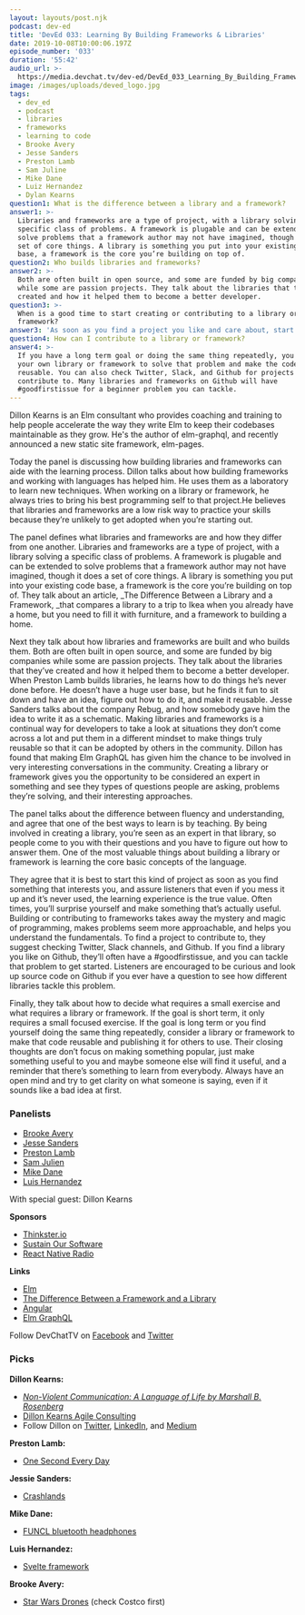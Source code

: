 ```yaml
---
layout: layouts/post.njk
podcast: dev-ed
title: 'DevEd 033: Learning By Building Frameworks & Libraries'
date: 2019-10-08T10:00:06.197Z
episode_number: '033'
duration: '55:42'
audio_url: >-
  https://media.devchat.tv/dev-ed/DevEd_033_Learning_By_Building_Frameworks_And_Libraries.mp3
image: /images/uploads/deved_logo.jpg
tags:
  - dev_ed
  - podcast
  - libraries
  - frameworks
  - learning to code
  - Brooke Avery
  - Jesse Sanders
  - Preston Lamb
  - Sam Juline
  - Mike Dane
  - Luiz Hernandez
  - Dylan Kearns
question1: What is the difference between a library and a framework?
answer1: >-
  Libraries and frameworks are a type of project, with a library solving a
  specific class of problems. A framework is plugable and can be extended to
  solve problems that a framework author may not have imagined, though it does a
  set of core things. A library is something you put into your existing code
  base, a framework is the core you’re building on top of.
question2: Who builds libraries and frameworks?
answer2: >-
  Both are often built in open source, and some are funded by big companies
  while some are passion projects. They talk about the libraries that they’ve
  created and how it helped them to become a better developer. 
question3: >-
  When is a good time to start creating or contributing to a library or
  framework?
answer3: 'As soon as you find a project you like and care about, start contributing!'
question4: How can I contribute to a library or framework?
answer4: >-
  If you have a long term goal or doing the same thing repeatedly, you can make
  your own library or framework to solve that problem and make the code
  reusable. You can also check Twitter, Slack, and Github for projects to
  contribute to. Many libraries and frameworks on Github will have
  #goodfirstissue for a beginner problem you can tackle.
---
```

Dillon Kearns is an Elm consultant who provides coaching and training to help people accelerate the way they write Elm to keep their codebases maintainable as they grow. He's the author of elm-graphql, and recently announced a new static site framework, elm-pages.

Today the panel is discussing how building libraries and frameworks can aide with the learning process. Dillon talks about how building frameworks and working with languages has helped him. He uses them as a laboratory to learn new techniques. When working on a library or framework, he always tries to bring his best programming self to that project.He believes that libraries and frameworks are a low risk way to practice your skills because they’re unlikely to get adopted when you’re starting out.

The panel defines what libraries and frameworks are and how they differ from one another. Libraries and frameworks are a type of project, with a library solving a specific class of problems. A framework is plugable and can be extended to solve problems that a framework author may not have imagined, though it does a set of core things. A library is something you put into your existing code base, a framework is the core you’re building on top of. They talk about an article, _The Difference Between a Library and a Framework, _that compares a library to a trip to Ikea when you already have a home, but you need to fill it with furniture, and a framework to building a home. 

Next they talk about how libraries and frameworks are built and who builds them. Both are often built in open source, and some are funded by big companies while some are passion projects. They talk about the libraries that they’ve created and how it helped them to become a better developer. When Preston Lamb builds libraries, he learns how to do things he’s never done before. He doesn’t have a huge user base, but he finds it fun to sit down and have an idea, figure out how to do it, and make it reusable. Jesse Sanders talks about the company Rebug, and how somebody gave him the idea to write it as a schematic. Making libraries and frameworks is a continual way for developers to take a look at situations they don’t come across a lot and put them in a different mindset to make things truly reusable so that it can be adopted by others in the community. Dillon has found that making Elm GraphQL has given him the chance to be involved in very interesting conversations in the community. Creating a library or framework gives you the opportunity to be considered an expert in something and see they types of questions people are asking, problems they’re solving, and their interesting approaches.

The panel talks about the difference between fluency and understanding, and agree that one of the best ways to learn is by teaching. By being involved in creating a library, you’re seen as an expert in that library, so people come to you with their questions and you have to figure out how to answer them. One of the most valuable things about building a library or framework is learning the core basic concepts of the language. 

They agree that it is best to start this kind of project as soon as you find something that interests you, and assure listeners that even if you mess it up and it’s never used, the learning experience is the true value. Often times, you’ll surprise yourself and make something that’s actually useful. Building or contributing to frameworks takes away the mystery and magic of programming, makes problems seem more approachable, and helps you understand the fundamentals. To find a project to contribute to, they suggest checking Twitter, Slack channels, and Github. If you find a library you like on Github, they’ll often have a #goodfirstissue, and you can tackle that problem to get started. Listeners are encouraged to be curious and look up source code on Github if you ever have a question to see how different libraries tackle this problem. 

Finally, they talk about how to decide what requires a small exercise and what requires a library or framework. If the goal is short term, it only requires a small focused exercise. If the goal is long term or you find yourself doing the same thing repeatedly, consider a library or framework to make that code reusable and publishing it for others to use. Their closing thoughts are don’t focus on making something popular, just make something useful to you and maybe someone else will find it useful, and a reminder that there’s something to learn from everybody. Always have an open mind and try to get clarity on what someone is saying, even if it sounds like a bad idea at first.


### **Panelists**



*   [Brooke Avery](https://thinkster.io/)
*   [Jesse Sanders](http://briebug.com/)
*   [Preston Lamb](https://www.linkedin.com/in/pjlamb12/)
*   [Sam Julien](https://twitter.com/samjulien?lang=en)
*   [Mike Dane](https://www.mikedane.com/)
*   [Luis Hernandez](https://lambdaschool.com/about)

With special guest: Dillon Kearns

**Sponsors**



*   [Thinkster.io](https://thinkster.io/)
*   [Sustain Our Software](https://devchat.tv/sustain-our-software/)
*   [React Native Radio](https://devchat.tv/react-native-radio/)

**Links**



*   [Elm](https://elm-lang.org/)
*   [The Difference Between a Framework and a Library](https://www.freecodecamp.org/news/the-difference-between-a-framework-and-a-library-bd133054023f/)
*   [Angular](https://angular.io/)
*   [Elm GraphQL](https://github.com/dillonkearns/elm-graphql)

Follow DevChatTV on [Facebook](https://www.facebook.com/DevChattv/?__tn__=%2Cd%2CP-R&eid=ARDBDrBnK71PDmx_8gE_IeIEo5SnM7cyzylVBjAwfaOo1ck_6q3GXuRBfaUQZaWVvFGyEVjrhDwnS_tV) and [Twitter](https://twitter.com/devchattv?lang=en)


### **Picks**

**Dillon Kearns:**



*   _[Non-Violent Communication: A Language of Life by Marshall B. Rosenberg](https://www.amazon.com/Nonviolent-Communication-Language-Marshall-Rosenberg/dp/1892005034?ie=UTF8&qid=1548462018&sr=8-1&linkCode=ll1&tag=devchattv-20&linkId=f06bfe7482dca8bb751ed6d7cc86e2ab&language=en_US)_
*   [Dillon Kearns Agile Consulting](http://www.dillonkearns.com/)
*   Follow Dillon on [Twitter](https://twitter.com/dillontkearns?lang=en), [LinkedIn](https://www.linkedin.com/in/dillonkearns/), and [Medium](https://medium.com/@dillonkearns)

**Preston Lamb:**



*   [One Second Every Day](https://1se.co/)

**Jessie Sanders:**



*   [Crashlands](https://www.crashlands.net/)

**Mike Dane:**



*   [FUNCL bluetooth headphones](https://funcl.com/)

**Luis Hernandez:**



*   [Svelte framework](https://svelte.dev/)

**Brooke Avery:**



*   [Star Wars Drones](https://www.amazon.com/Propel-Star-Wars-Quadcopter-Collectors/dp/B01N3QKS3X?ie=UTF8&qid=1548462018&sr=8-1&linkCode=ll1&tag=devchattv-20&linkId=f06bfe7482dca8bb751ed6d7cc86e2ab&language=en_US) (check Costco first)

<!-- Docs to Markdown version 1.0β17 -->
